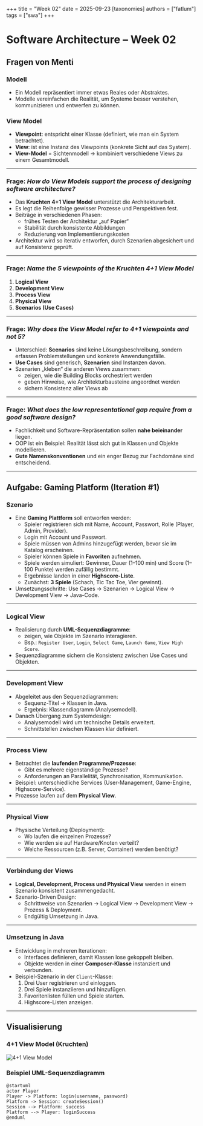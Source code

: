 +++
title = "Week 02"
date = 2025-09-23
[taxonomies]
authors = ["fatlum"]
tags = ["swa"]
+++

# Software Architecture – Week 02

## Fragen von Menti

### Modell
- Ein Modell repräsentiert immer etwas Reales oder Abstraktes.
- Modelle vereinfachen die Realität, um Systeme besser verstehen, kommunizieren und entwerfen zu können.

### View Model
- **Viewpoint**: entspricht einer Klasse (definiert, wie man ein System betrachtet).
- **View**: ist eine Instanz des Viewpoints (konkrete Sicht auf das System).
- **View-Model** = Sichtenmodell → kombiniert verschiedene Views zu einem Gesamtmodell.

---

### Frage: *How do View Models support the process of designing software architecture?*
- Das **Kruchten 4+1 View Model** unterstützt die Architekturarbeit.
- Es legt die Reihenfolge gewisser Prozesse und Perspektiven fest.
- Beiträge in verschiedenen Phasen:
  - frühes Testen der Architektur „auf Papier“
  - Stabilität durch konsistente Abbildungen
  - Reduzierung von Implementierungskosten
- Architektur wird so iterativ entworfen, durch Szenarien abgesichert und auf Konsistenz geprüft.

---

### Frage: *Name the 5 viewpoints of the Kruchten 4+1 View Model*
1. **Logical View**
2. **Development View**
3. **Process View**
4. **Physical View**
5. **Scenarios (Use Cases)**

---

### Frage: *Why does the View Model refer to 4+1 viewpoints and not 5?*
- Unterschied: **Scenarios** sind keine Lösungsbeschreibung, sondern erfassen Problemstellungen und konkrete Anwendungsfälle.
- **Use Cases** sind generisch, **Szenarien** sind Instanzen davon.
- Szenarien „kleben“ die anderen Views zusammen:
  - zeigen, wie die Building Blocks orchestriert werden
  - geben Hinweise, wie Architekturbausteine angeordnet werden
  - sichern Konsistenz aller Views ab

---

### Frage: *What does the low representational gap require from a good software design?*
- Fachlichkeit und Software-Repräsentation sollen **nahe beieinander** liegen.
- OOP ist ein Beispiel: Realität lässt sich gut in Klassen und Objekte modellieren.
- **Gute Namenskonventionen** und ein enger Bezug zur Fachdomäne sind entscheidend.

---

## Aufgabe: Gaming Platform (Iteration #1)

### Szenario
- Eine **Gaming Plattform** soll entworfen werden:
  - Spieler registrieren sich mit Name, Account, Passwort, Rolle (Player, Admin, Provider).
  - Login mit Account und Passwort.
  - Spiele müssen von Admins hinzugefügt werden, bevor sie im Katalog erscheinen.
  - Spieler können Spiele in **Favoriten** aufnehmen.
  - Spiele werden simuliert: Gewinner, Dauer (1–100 min) und Score (1–100 Punkte) werden zufällig bestimmt.
  - Ergebnisse landen in einer **Highscore-Liste**.
  - Zunächst: **3 Spiele** (Schach, Tic Tac Toe, Vier gewinnt).
- Umsetzungsschritte: Use Cases → Szenarien → Logical View → Development View → Java-Code.

---

### Logical View
- Realisierung durch **UML-Sequenzdiagramme**:
  - zeigen, wie Objekte im Szenario interagieren.
  - Bsp.: `Register User`, `Login`, `Select Game`, `Launch Game`, `View High Score`.
- Sequenzdiagramme sichern die Konsistenz zwischen Use Cases und Objekten.

---

### Development View
- Abgeleitet aus den Sequenzdiagrammen:
  - Sequenz-Titel → Klassen in Java.
  - Ergebnis: Klassendiagramm (Analysemodell).
- Danach Übergang zum Systemdesign:
  - Analysemodell wird um technische Details erweitert.
  - Schnittstellen zwischen Klassen klar definiert.

---

### Process View
- Betrachtet die **laufenden Programme/Prozesse**:
  - Gibt es mehrere eigenständige Prozesse?
  - Anforderungen an Parallelität, Synchronisation, Kommunikation.
- Beispiel: unterschiedliche Services (User-Management, Game-Engine, Highscore-Service).
- Prozesse laufen auf dem **Physical View**.

---

### Physical View
- Physische Verteilung (Deployment):
  - Wo laufen die einzelnen Prozesse?
  - Wie werden sie auf Hardware/Knoten verteilt?
  - Welche Ressourcen (z.B. Server, Container) werden benötigt?

---

### Verbindung der Views
- **Logical, Development, Process und Physical View** werden in einem Szenario konsistent zusammengedacht.
- Szenario-Driven Design:
  - Schrittweise von Szenarien → Logical View → Development View → Prozess & Deployment.
  - Endgültig Umsetzung in Java.

---

### Umsetzung in Java
- Entwicklung in mehreren Iterationen:
  - Interfaces definieren, damit Klassen lose gekoppelt bleiben.
  - Objekte werden in einer **Composer-Klasse** instanziert und verbunden.
- Beispiel-Szenario in der `Client`-Klasse:
  1. Drei User registrieren und einloggen.
  2. Drei Spiele instanziieren und hinzufügen.
  3. Favoritenlisten füllen und Spiele starten.
  4. Highscore-Listen anzeigen.

---

## Visualisierung

### 4+1 View Model (Kruchten)
![4+1 View Model](https://upload.wikimedia.org/wikipedia/commons/7/7b/4%2B1_View_Model.png)

### Beispiel UML-Sequenzdiagramm
```plantuml
@startuml
actor Player
Player -> Platform: login(username, password)
Platform -> Session: createSession()
Session --> Platform: success
Platform --> Player: loginSuccess
@enduml

